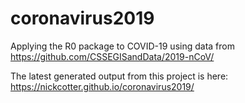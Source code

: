 # coronavirus2019
Applying the R0 package to COVID-19 using data from https://github.com/CSSEGISandData/2019-nCoV/

The latest generated output from this project is here: https://nickcotter.github.io/coronavirus2019/
